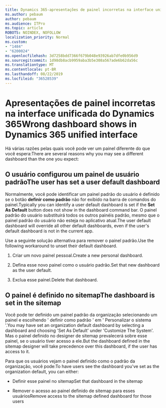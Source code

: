 ```yaml
---
title: Dynamics 365-apresentações de painel incorretas na interface unificada do Dynamics 365
ms.author: pebaum
author: pebaum
ms.audience: ITPro
ms.topic: article
ROBOTS: NOINDEX, NOFOLLOW
localization_priority: Normal
ms.custom:
- "1484"
- "6200024"
ms.openlocfilehash: 3d7258bdd7366f679b048e93926ab7dfe0b956d9
ms.sourcegitcommit: 1d98db8acb9959aba3b5e308a567ade6b62da56c
ms.translationtype: MT
ms.contentlocale: pt-BR
ms.lasthandoff: 08/22/2019
ms.locfileid: "36528539"
---
```

# <a name="wrong-dashboard-shows-in-dynamics-365-unified-interface"></a><span data-ttu-id="0b28a-102">Apresentações de painel incorretas na interface unificada do Dynamics 365</span><span class="sxs-lookup"><span data-stu-id="0b28a-102">Wrong dashboard shows in Dynamics 365 unified interface</span></span>

<span data-ttu-id="0b28a-103">Há várias razões pelas quais você pode ver um painel diferente do que você espera:</span><span class="sxs-lookup"><span data-stu-id="0b28a-103">There are several reasons why you may see a different dashboard than the one you expect:</span></span>

## <a name="the-user-has-set-a-user-default-dashboard"></a><span data-ttu-id="0b28a-104">O usuário configurou um painel de usuário padrão</span><span class="sxs-lookup"><span data-stu-id="0b28a-104">The user has set a user default dashboard</span></span> 

<span data-ttu-id="0b28a-105">Normalmente, você pode identificar um painel padrão do usuário é definido se o botão **definir como padrão** não for exibido na barra de comandos do painel.</span><span class="sxs-lookup"><span data-stu-id="0b28a-105">Typically you can identify a user default dashboard is set if the **Set As Default** button does not show in the dashboard command bar.</span></span> <span data-ttu-id="0b28a-106">O painel padrão do usuário substituirá todos os outros painéis padrão, mesmo que o painel padrão do usuário não esteja no aplicativo atual.</span><span class="sxs-lookup"><span data-stu-id="0b28a-106">The user default dashboard will override all other default dashboards, even if the user's default dashboard is not in the current app.</span></span>

<span data-ttu-id="0b28a-107">Use a seguinte solução alternativa para remover o painel padrão.</span><span class="sxs-lookup"><span data-stu-id="0b28a-107">Use the following workaround to unset their default dashboard.</span></span>

1. <span data-ttu-id="0b28a-108">Criar um novo painel pessoal.</span><span class="sxs-lookup"><span data-stu-id="0b28a-108">Create a new personal dashboard.</span></span>

2. <span data-ttu-id="0b28a-109">Defina esse novo painel como o usuário padrão.</span><span class="sxs-lookup"><span data-stu-id="0b28a-109">Set that new dashboard as the user default.</span></span>

3. <span data-ttu-id="0b28a-110">Exclua esse painel.</span><span class="sxs-lookup"><span data-stu-id="0b28a-110">Delete that dashboard.</span></span>

## <a name="the-dashboard-is-set-in-the-sitemap"></a><span data-ttu-id="0b28a-111">O painel é definido no sitemap</span><span class="sxs-lookup"><span data-stu-id="0b28a-111">The dashboard is set in the sitemap</span></span>

<span data-ttu-id="0b28a-112">Você pode ter definido um painel padrão da organização selecionando um painel e escolhendo ' definir como padrão ' em ' Personalizar o sistema '.</span><span class="sxs-lookup"><span data-stu-id="0b28a-112">You may have set an organization default dashboard by selecting a dashboard and choosing 'Set As Default' under 'Customize The System'.</span></span> <span data-ttu-id="0b28a-113">Mas o painel definido no designer de sitemap prevalecerá sobre esse painel, se o usuário tiver acesso a ele.</span><span class="sxs-lookup"><span data-stu-id="0b28a-113">But the dashboard defined in the sitemap designer will take precedence over this dashboard, if the user has access to it.</span></span>

<span data-ttu-id="0b28a-114">Para que os usuários vejam o painel definido como o padrão da organização, você pode:</span><span class="sxs-lookup"><span data-stu-id="0b28a-114">To have users see the dashboard you've set as the organization default, you can either:</span></span>

* <span data-ttu-id="0b28a-115">Definir esse painel no sitemap</span><span class="sxs-lookup"><span data-stu-id="0b28a-115">Set that dashboard in the sitemap</span></span>

* <span data-ttu-id="0b28a-116">Remover o acesso ao painel definido de sitemap para esses usuários</span><span class="sxs-lookup"><span data-stu-id="0b28a-116">Remove access to the sitemap defined dashboard for those users</span></span>
